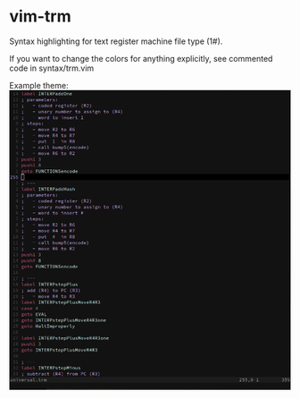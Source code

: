 # vim-trm
Syntax highlighting for text register machine file type (1#).

If you want to change the colors for anything explicitly, see commented code in syntax/trm.vim

Example theme:
![nothing](./Examples/example.png)
